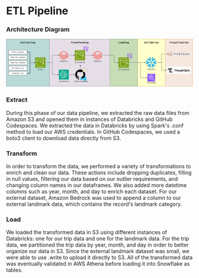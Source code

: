 # ETL Pipeline

### Architecture Diagram
![design](images/capstone3.drawio.png)

### Extract
During this phase of our data pipeline, we extracted the raw data files from Amazon S3 and opened them in instances of Databricks and GitHub Codespaces. We extracted the data in Databricks by using Spark's .conf method to load our AWS credentials. In GitHub Codespaces, we used a boto3 client to download data directly from S3.
### Transform
In order to transform the data, we performed a variety of transformations to enrich and clean our data. These actions include dropping duplicates, filling in null values, filtering our data based on our outlier requirements, and changing column names in our dataframes. We also added more datetime columns such as year, month, and day to enrich each dataset. For our external dataset, Amazon Bedrock was used to append a column to our external landmark data, which contains the record's landmark category.
### Load
We loaded the transformed data in S3 using different instances of Databricks: one for our trip data and one for the landmark data. For the trip data, we partitioned the trip data by year, month, and day in order to better organize our data in S3. Since the external landmark dataset was small, we were able to use .write to upload it directly to S3. All of the transformed data was eventually validated in AWS Athena before loading it into Snowflake as tables.

